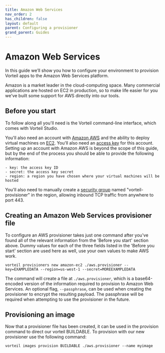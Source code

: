 ```yaml
---
title: Amazon Web Services
nav_order: 2
has_children: false
layout: default
parent: Configuring a provisioner
grand_parent: Guides
---
```


# Amazon Web Services

In this guide we’ll show you how to configure your environment to provision Vorteil apps to the Amazon Web Services platform.

Amazon is a market leader in the cloud-computing space. Many commercial applications are hosted on EC2 in production, so to make life easier for you we've built some support for AWS directly into our tools. 

## Before you start

To follow along all you'll need is the Vorteil command-line interface, which comes with Vorteil Studio.

You'll also need an account with [Amazon AWS](https://aws.amazon.com/) and the ability to deploy virtual machines on [EC2](https://aws.amazon.com/ec2/). You'll also need an [access key](https://docs.aws.amazon.com/IAM/latest/UserGuide/id_credentials_access-keys.html) for this account. Setting up an account with Amazon AWS is beyond the scope of this guide, but by the end of the process you should be able to provide the following information:

    - key: the access key ID
    - secret: the access key secret
    - region: a region you have chosen where your virtual machines will be hosted

You'll also need to manually create a [security group](https://docs.aws.amazon.com/vpc/latest/userguide/VPC_SecurityGroups.html) named "vorteil-provisioner" in the region, allowing inbound TCP traffic from anywhere to port 443.

## Creating an Amazon Web Services provisioner file

To configure an AWS provisioner takes just one command after you've found all of the relevant information from the 'Before you start' section above. Dummy values for each of the three fields listed in the 'Before you start' section are used here as well, use your own values to make AWS work.

```
vorteil provisioners new amazon-ec2 ./aws.provisioner --key=EXAMPLEDATA --region=us-west-1 --secret=MOREEXAMPLEDATA
```

The command will create a file at `./aws.provisioner`, which is a base64-encoded version of the information required to provision to Amazon Web Services. An optional flag, `--passphrase`, can be used when creating the provisioner to encrypt the resulting payload. The passphrase will be required when attempting to use the provisioner in the future.

## Provisioning an image

Now that a provisioner file has been created, it can be used in the provision command to direct our vorteil BUILDABLE. To provision with our new provisioner use the following command:

```
vorteil images provision BUILDABLE ./aws.provisioner --name myimage
```